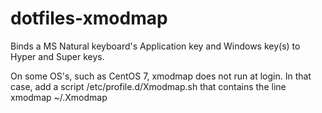 # dotfiles-xmodmap

Binds a MS Natural keyboard's Application key and Windows key(s) to Hyper and Super keys.

On some OS's, such as CentOS 7, xmodmap does not run at login. In that case, add a script /etc/profile.d/Xmodmap.sh that contains the line
xmodmap ~/.Xmodmap
